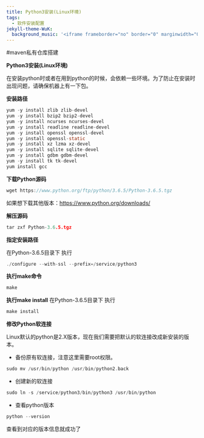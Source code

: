 ```yaml
---
title: Python3安装(Linux环境)
tags:
  - 软件安装配置
jekyll-theme-WuK:
  background_music: '<iframe frameborder="no" border="0" marginwidth="0" marginheight="0" width=100% height=86 src="//music.163.com/outchain/player?type=2&id=27876158&auto=0&height=66"></iframe>'
---
```


#maven私有仓库搭建

**Python3安装(Linux环境)**

在安装python时或者在用到python的时候，会依赖一些环境。为了防止在安装时出现问题，请确保机器上有一下包。

**安装路径**
```c
yum -y install zlib zlib-devel
yum -y install bzip2 bzip2-devel
yum -y install ncurses ncurses-devel
yum -y install readline readline-devel
yum -y install openssl openssl-devel
yum -y install openssl-static
yum -y install xz lzma xz-devel
yum -y install sqlite sqlite-devel
yum -y install gdbm gdbm-devel
yum -y install tk tk-devel
yum install gcc
```

**下载Python源码**
```c
wget https://www.python.org/ftp/python/3.6.5/Python-3.6.5.tgz
```

如果想下载其他版本：https://www.python.org/downloads/

**解压源码**
```c
tar zxf Python-3.6.5.tgz
```

**指定安装路径**

在Python-3.6.5目录下 执行

```c
./configure --with-ssl --prefix=/service/python3
```

**执行make命令**
```c
make
```

**执行make install**
在Python-3.6.5目录下 执行
```c
make install
```

**修改Python软连接**

Linux默认的python是2.X版本，现在我们需要把默认的软连接改成新安装的版本。
- 备份原有软连接，注意这里需要root权限。

```c
sudo mv /usr/bin/python /usr/bin/python2.back
```

- 创建新的软连接

```c
sudo ln -s /service/python3/bin/python3 /usr/bin/python
```

- 查看python版本

```c
python --version
```
查看到对应的版本信息就成功了
















